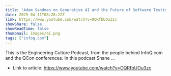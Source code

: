 ```yaml
---
title: "Adam Sandman on Generative AI and the Future of Software Testing"
date: 2025-04-11T08:28:22Z
link: https://www.youtube.com/watch?v=OQRfbUOu3zc
showShare: false
showReadTime: false
thumbnail: images/ai.png
tags: ["infoq.com"]
---
```

This is the Engineering Culture Podcast, from the people behind InfoQ.com and the QCon conferences. In this podcast Shane ...

- Link to article: https://www.youtube.com/watch?v=OQRfbUOu3zc